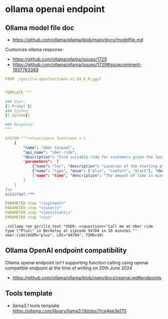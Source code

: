 # ollama openai endpoint

## Ollama model file doc
* https://github.com/ollama/ollama/blob/main/docs/modelfile.md


Customize ollama response:
* https://github.com/ollama/ollama/issues/1729
* https://github.com/ollama/ollama/issues/1729#issuecomment-1937763369
```yaml
FROM ./gorilla-openfunctions-v1.Q4_K_M.gguf


TEMPLATE """

### User:
{{.Prompt }}
### System:
{{.System}}

### Response:
"""

SYSTEM """<<function>> functions = [
    {
        "name": "Uber Carpool",
        "api_name": "uber.ride",
        "description": "Find suitable ride for customers given the location, type of ride, and the a>
        "parameters":  [
            {"name": "loc", "description": "Location of the starting place of the Uber ride"},
            {"name": "type", "enum": ["plus", "comfort", "black"], "description": "Types of Uber rid>
            {"name": "time", "description": "The amount of time in minutes the customer is willing t>
        ]
    }
]\n
ASSISTANT:"""

PARAMETER stop "<|system|>"
PARAMETER stop "<|user|>"
PARAMETER stop "<|assistant|>"
PARAMETER stop "</s>"
```

```shell
./ollama run gorilla_test "USER: <<question>>"Call me an Uber ride type \"Plus\" in Berkeley at zipcode 94704 in 10 minutes ""
uber.ride(USER="plus", LOC="94704", TIME=10)
```

## Ollama OpenAI endpoint compatibility

Ollama openai endpoint isn't supporting function calling using openai compatible endpoint at the time of writing on 20th June 2024

* https://github.com/ollama/ollama/blob/main/docs/openai.md#endpoints

## Tools template 
* llama3.1 tools template https://ollama.com/library/llama3.1/blobs/11ce4ee3e170

